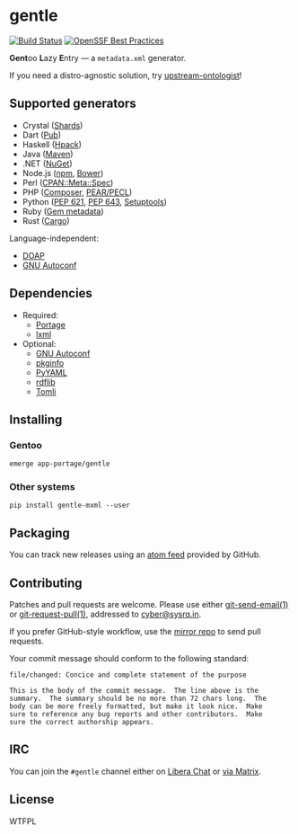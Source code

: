<!-- SPDX-FileCopyrightText: 2023-2024 Anna <cyber@sysrq.in> -->
<!-- SPDX-License-Identifier: CC0-1.0 -->

gentle
======

[![Build Status](https://drone.tildegit.org/api/badges/CyberTaIlor/gentle/status.svg)](https://drone.tildegit.org/CyberTaIlor/gentle)
[![OpenSSF Best Practices](https://www.bestpractices.dev/projects/8269/badge)](https://www.bestpractices.dev/projects/8269)

**Gent**oo **L**azy **E**ntry — a `metadata.xml` generator.

If you need a distro-agnostic solution, try [upstream-ontologist][u-o]!

[u-o]: https://github.com/jelmer/upstream-ontologist


Supported generators
--------------------

* Crystal ([Shards](https://github.com/crystal-lang/shards/blob/master/docs/shard.yml.adoc))
* Dart ([Pub](https://dart.dev/tools/pub/pubspec))
* Haskell ([Hpack](https://github.com/sol/hpack/blob/main/README.md))
* Java ([Maven](https://maven.apache.org/pom.html))
* .NET ([NuGet](https://learn.microsoft.com/en-us/nuget/reference/nuspec))
* Node.js ([npm](https://docs.npmjs.com/files/package.json/), [Bower](https://github.com/bower/spec/blob/master/json.md))
* Perl ([CPAN::Meta::Spec](http://search.cpan.org/perldoc?CPAN::Meta::Spec))
* PHP ([Composer](https://getcomposer.org/doc/04-schema.md), [PEAR/PECL](https://pear.php.net/manual/en/guide.developers.package2.php))
* Python ([PEP 621](https://peps.python.org/pep-0621/), [PEP 643](https://peps.python.org/pep-0643/), [Setuptools](https://setuptools.pypa.io/en/latest/userguide/declarative_config.html))
* Ruby ([Gem metadata](https://guides.rubygems.org/specification-reference/))
* Rust ([Cargo](https://doc.rust-lang.org/cargo/reference/manifest.html))

Language-independent:

* [DOAP](https://github.com/ewilderj/doap/wiki)
* [GNU Autoconf](https://www.gnu.org/savannah-checkouts/gnu/autoconf/manual/autoconf-2.71/html_node/Initializing-configure.html)


Dependencies
------------

* Required:
  * [Portage](https://pypi.org/project/portage/)
  * [lxml](https://lxml.de/)
* Optional:
  * [GNU Autoconf](https://www.gnu.org/software/autoconf/)
  * [pkginfo](https://pypi.org/project/pkginfo/)
  * [PyYAML](https://pyyaml.org/)
  * [rdflib](https://pypi.org/project/rdflib/)
  * [Tomli](https://pypi.org/project/tomli/)


Installing
----------

### Gentoo

```sh
emerge app-portage/gentle
```

### Other systems

`pip install gentle-mxml --user`


Packaging
---------

You can track new releases using an [atom feed][atom] provided by GitHub.

[atom]: https://github.com/cybertailor/gentle/releases.atom


Contributing
------------

Patches and pull requests are welcome. Please use either [git-send-email(1)][1]
or [git-request-pull(1)][2], addressed to <cyber@sysrq.in>.

If you prefer GitHub-style workflow, use the [mirror repo][gh] to send pull
requests.

Your commit message should conform to the following standard:

```
file/changed: Concice and complete statement of the purpose

This is the body of the commit message.  The line above is the
summary.  The summary should be no more than 72 chars long.  The
body can be more freely formatted, but make it look nice.  Make
sure to reference any bug reports and other contributors.  Make
sure the correct authorship appears.
```

[1]: https://git-send-email.io/
[2]: https://git-scm.com/docs/git-request-pull
[gh]: http://github.com/cybertailor/gentle


IRC
---

You can join the `#gentle` channel either on [Libera Chat][libera] or
[via Matrix][matrix].

[libera]: https://libera.chat/
[matrix]: https://matrix.to/#/#gentle:sysrq.in


License
-------

WTFPL
